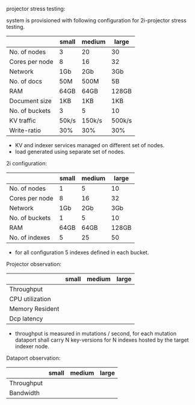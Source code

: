 projector stress testing:

system is provisioned with following configuration for 2i-projector
stress testing.

|                |     small     |     medium    |     large     |
| -------------- | ------------- | ------------- | ------------- |
| No. of nodes   |      3        |      20       |      30       |
| Cores per node |      8        |      16       |      32       |
|    Network     |      1Gb      |       2Gb     |       3Gb     |
| No. of docs    |     50M       |     500M      |       5B      |
|     RAM        |     64GB      |      64GB     |     128GB     |
| Document size  |      1KB      |       1KB     |       1KB     |
| No. of buckets |      3        |       5       |       10      |
|   KV traffic   |     50k/s     |     150k/s    |     500k/s    |
|  Write-ratio   |     30%       |      30%      |      30%      |

* KV and indexer services managed on different set of nodes.
* load generated using separate set of nodes.

2i configuration:

|                |     small     |     medium    |     large     |
| -------------- | ------------- | ------------- | ------------- |
| No. of nodes   |      1        |       5       |      10       |
| Cores per node |      8        |      16       |      32       |
|    Network     |      1Gb      |       2Gb     |       3Gb     |
| No. of buckets |      1        |       5       |      10       |
|     RAM        |     64GB      |      64GB     |     128GB     |
| No. of indexes |      5        |      25       |      50       |

* for all configuration 5 indexes defined in each bucket.

Projector observation:

|                 |     small     |     medium    |     large     |
| --------------- | ------------- | ------------- | ------------- |
|   Throughput    |               |               |               |
| CPU utilization |               |               |               |
| Memory Resident |               |               |               |
|  Dcp latency    |               |               |               |

* throughput is measured in mutations / second, for each mutation
  dataport shall carry N key-versions for N indexes hosted by the
  target indexer node.

Dataport observation:

|                 |     small     |     medium    |     large     |
| --------------- | ------------- | ------------- | ------------- |
|   Throughput    |               |               |               |
|    Bandwidth    |               |               |               |
